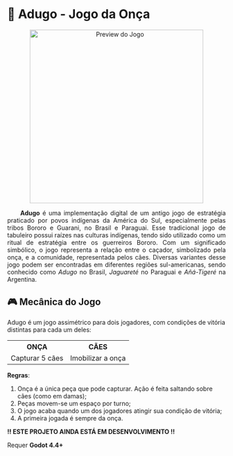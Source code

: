 # 🐆 Adugo - Jogo da Onça

<center>
    <img src="https://i.imgur.com/cvEtB0V.png" alt="Preview do Jogo" width="400"/>
</center>

<p style="text-align:justify; text-indent:30px">
<b>Adugo</b> é uma implementação digital de um antigo jogo de estratégia praticado por povos indígenas da América do Sul, especialmente pelas tribos Bororo e Guarani, no Brasil e Paraguai. Esse tradicional jogo de tabuleiro possui raízes nas culturas indígenas, tendo sido utilizado como um ritual de estratégia entre os guerreiros Bororo. Com um significado simbólico, o jogo representa a relação entre o caçador, simbolizado pela onça, e a comunidade, representada pelos cães. Diversas variantes desse jogo podem ser encontradas em diferentes regiões sul-americanas, sendo conhecido como <i>Adugo</i> no Brasil, <i>Jaguareté</i> no Paraguai e <i>Añá-Tigeré</i> na Argentina.
</p>

## 🎮 Mecânica do Jogo
Adugo é um jogo assimétrico para dois jogadores, com condições de vitória distintas para cada um deles:
<table>
    <tr>
      <th>ONÇA</th>
      <th>CÃES</th>
    </tr>
    <tr>
      <td>Capturar 5 cães</td>
      <td>Imobilizar a onça</td>
    </tr>
</table>

**Regras**:
1. Onça é a única peça que pode capturar. Ação é feita saltando sobre cães (como em damas);
2. Peças movem-se um espaço por turno;
3. O jogo acaba quando um dos jogadores atingir sua condição de vitória;
4. A primeira jogada é sempre da onça.

**‼️ ESTE PROJETO AINDA ESTÁ EM DESENVOLVIMENTO ‼️**

Requer **Godot 4.4+**